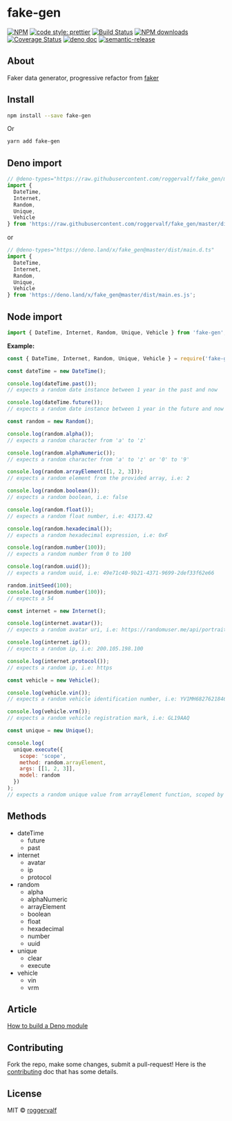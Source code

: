 # fake-gen

[![NPM](https://img.shields.io/npm/v/fake-gen.svg)](https://www.npmjs.com/package/fake-gen) [![code style: prettier](https://img.shields.io/badge/code_style-prettier-ff69b4.svg)](https://github.com/prettier/prettier) [![Build Status](https://travis-ci.com/roggervalf/fake-gen.svg?branch=master)](https://travis-ci.com/roggervalf/fake-gen) [![NPM downloads](https://img.shields.io/npm/dm/fake-gen)](https://www.npmjs.com/package/fake-gen) [![Coverage Status](https://coveralls.io/repos/github/roggervalf/fake-gen/badge.svg?branch=master)](https://coveralls.io/github/roggervalf/fake-gen?branch=master) [![deno doc](https://doc.deno.land/badge.svg)](https://deno.land/x/fake_gen) [![semantic-release](https://img.shields.io/badge/%20%20%F0%9F%93%A6%F0%9F%9A%80-semantic--release-e10079.svg)](https://github.com/semantic-release/semantic-release)

## About

Faker data generator, progressive refactor from [faker](https://www.npmjs.com/package/faker)

## Install

```bash
npm install --save fake-gen
```

Or

```bash
yarn add fake-gen
```

## Deno import

```ts
// @deno-types="https://raw.githubusercontent.com/roggervalf/fake_gen/master/dist/main.d.ts"
import {
  DateTime,
  Internet,
  Random,
  Unique,
  Vehicle
} from 'https://raw.githubusercontent.com/roggervalf/fake_gen/master/dist/main.es.js';
```

or

```ts
// @deno-types="https://deno.land/x/fake_gen@master/dist/main.d.ts"
import {
  DateTime,
  Internet,
  Random,
  Unique,
  Vehicle
} from 'https://deno.land/x/fake_gen@master/dist/main.es.js';
```

## Node import

```js
import { DateTime, Internet, Random, Unique, Vehicle } from 'fake-gen';
```

**Example:**

```js
const { DateTime, Internet, Random, Unique, Vehicle } = require('fake-gen');

const dateTime = new DateTime();

console.log(dateTime.past());
// expects a random date instance between 1 year in the past and now

console.log(dateTime.future());
// expects a random date instance between 1 year in the future and now

const random = new Random();

console.log(random.alpha());
// expects a random character from 'a' to 'z'

console.log(random.alphaNumeric());
// expects a random character from 'a' to 'z' or '0' to '9'

console.log(random.arrayElement([1, 2, 3]));
// expects a random element from the provided array, i.e: 2

console.log(random.boolean());
// expects a random boolean, i.e: false

console.log(random.float());
// expects a random float number, i.e: 43173.42

console.log(random.hexadecimal());
// expects a random hexadecimal expression, i.e: 0xF

console.log(random.number(100));
// expects a random number from 0 to 100

console.log(random.uuid());
// expects a random uuid, i.e: 49e71c40-9b21-4371-9699-2def33f62e66

random.initSeed(100);
console.log(random.number(100));
// expects a 54

const internet = new Internet();

console.log(internet.avatar());
// expects a random avatar uri, i.e: https://randomuser.me/api/portraits/women/54.jpg

console.log(internet.ip());
// expects a random ip, i.e: 200.105.198.100

console.log(internet.protocol());
// expects a random ip, i.e: https

const vehicle = new Vehicle();

console.log(vehicle.vin());
// expects a random vehicle identification number, i.e: YV1MH682762184654

console.log(vehicle.vrm());
// expects a random vehicle registration mark, i.e: GL19AAQ

const unique = new Unique();

console.log(
  unique.execute({
    scope: 'scope',
    method: random.arrayElement,
    args: [[1, 2, 3]],
    model: random
  })
);
// expects a random unique value from arrayElement function, scoped by 'scope' string, i.e: 1
```

## Methods

- dateTime
  - future
  - past
- internet
  - avatar
  - ip
  - protocol
- random
  - alpha
  - alphaNumeric
  - arrayElement
  - boolean
  - float
  - hexadecimal
  - number
  - uuid
- unique
  - clear
  - execute
- vehicle
  - vin
  - vrm

## Article

[How to build a Deno module](https://medium.com/@rogger.valverde/how-to-build-a-deno-module-dc383eee8edb)

## Contributing

Fork the repo, make some changes, submit a pull-request! Here is the [contributing](contributing.md) doc that has some details.

## License

MIT © [roggervalf](https://github.com/roggervalf)
